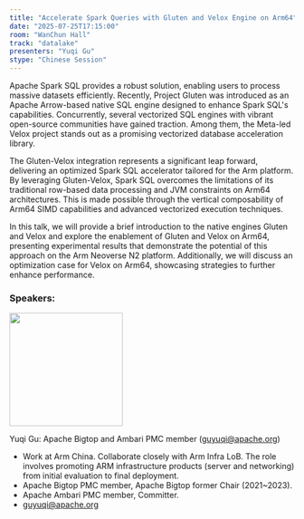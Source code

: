 ```yaml
---
title: "Accelerate Spark Queries with Gluten and Velox Engine on Arm64"
date: "2025-07-25T17:15:00"
room: "WanChun Hall"
track: "datalake"
presenters: "Yuqi Gu"
stype: "Chinese Session"
---
```


Apache Spark SQL provides a robust solution, enabling users to process massive datasets efficiently. Recently, Project Gluten was introduced as an Apache Arrow-based native SQL engine designed to enhance Spark SQL's capabilities. Concurrently, several vectorized SQL engines with vibrant open-source communities have gained traction. Among them, the Meta-led Velox project stands out as a promising vectorized database acceleration library.

The Gluten-Velox integration represents a significant leap forward, delivering an optimized Spark SQL accelerator tailored for the Arm platform. By leveraging Gluten-Velox, Spark SQL overcomes the limitations of its traditional row-based data processing and JVM constraints on Arm64 architectures. This is made possible through the vertical composability of Arm64 SIMD capabilities and advanced vectorized execution techniques.

In this talk, we will provide a brief introduction to the native engines Gluten and Velox and explore the enablement of Gluten and Velox on Arm64, presenting experimental results that demonstrate the potential of this approach on the Arm Neoverse N2 platform. Additionally, we will discuss an optimization case for Velox on Arm64, showcasing strategies to further enhance performance.


### Speakers:


<img src="https://sessionize.com/image/c0c6-400o400o1-ssHnQc9M2G2yMbua5opioP.jpg" width="200" /><br/>

Yuqi Gu: Apache Bigtop and Ambari PMC member (guyuqi@apache.org)

- Work at Arm China. Collaborate closely with Arm Infra LoB. The role involves promoting ARM infrastructure products (server and networking) from initial evaluation to final deployment. 
- Apache Bigtop PMC member, Apache Bigtop former Chair (2021~2023).
- Apache Ambari PMC member, Committer.
- guyuqi@apache.org